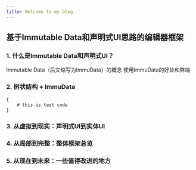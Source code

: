 ```yaml
---
title: Welcome to my blog
---
```


## 基于Immutable Data和声明式UI思路的编辑器框架
### 1. 什么是Immutable Data和声明式UI？
Immutable Data（后文缩写为ImmuData）的概念
使用ImmuData的好处和弊端

### 2. 树状结构 + ImmuData
~~~
{
    # this is test code
}
~~~

### 3. 从虚拟到现实：声明式UI到实体UI

### 4. 从局部到完整：整体框架总览

### 5. 从现在到未来：一些值得改进的地方

